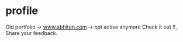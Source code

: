 # profile
Old portfolio -> www.abhiton.com -> not active anymore
Check it out !!, Share your feedback.
